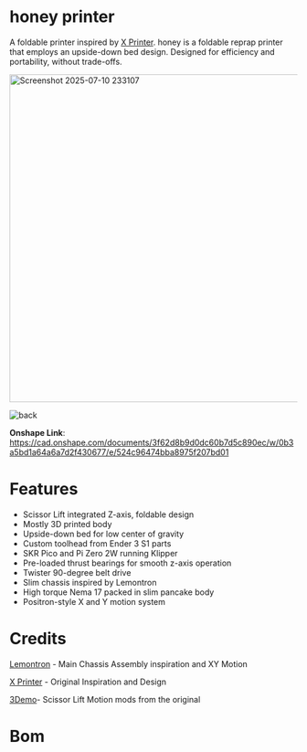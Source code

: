 # honey printer

A foldable printer inspired by [X Printer](https://hackaday.io/project/180369-x-printer-v2). honey is a foldable reprap printer that employs an upside-down bed design. Designed for efficiency and portability, without trade-offs.

<img width="724" height="574" alt="Screenshot 2025-07-10 233107" src="https://github.com/user-attachments/assets/56b8125a-d070-4b09-a6eb-c970b0ecba2f" />

![back](https://github.com/user-attachments/assets/cd9e80cc-1fc9-46bb-a39e-c4ae9839765e)

**Onshape Link**: https://cad.onshape.com/documents/3f62d8b9d0dc60b7d5c890ec/w/0b3a5bd1a64a6a7d2f430677/e/524c96474bba8975f207bd01
# Features
- Scissor Lift integrated Z-axis, foldable design
- Mostly 3D printed body
- Upside-down bed for low center of gravity
- Custom toolhead from Ender 3 S1 parts
- SKR Pico and Pi Zero 2W running Klipper
- Pre-loaded thrust bearings for smooth z-axis operation
- Twister 90-degree belt drive
- Slim chassis inspired by Lemontron
- High torque Nema 17 packed in slim pancake body
- Positron-style X and Y motion system

# Credits

[Lemontron](https://lemontron.com/) - Main Chassis Assembly inspiration and XY Motion

[X Printer]([url](https://github.com/alpha3141/X_printer_v2/tree/main)) - Original Inspiration and Design

[3Demo](https://www.youtube.com/watch?v=nRvL-KlX-9w)- Scissor Lift Motion mods from the original


# Bom
